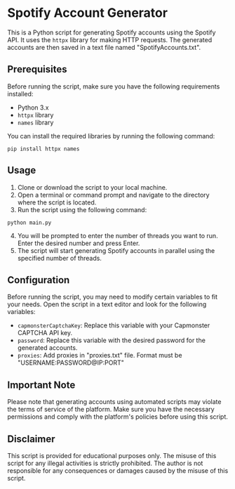 # Spotify Account Generator

This is a Python script for generating Spotify accounts using the Spotify API. It uses the `httpx` library for making HTTP requests. The generated accounts are then saved in a text file named "SpotifyAccounts.txt".

## Prerequisites

Before running the script, make sure you have the following requirements installed:

- Python 3.x
- `httpx` library
- `names` library

You can install the required libraries by running the following command:

```
pip install httpx names
```

## Usage

1. Clone or download the script to your local machine.
2. Open a terminal or command prompt and navigate to the directory where the script is located.
3. Run the script using the following command:

```
python main.py
```

4. You will be prompted to enter the number of threads you want to run. Enter the desired number and press Enter.
5. The script will start generating Spotify accounts in parallel using the specified number of threads.

## Configuration

Before running the script, you may need to modify certain variables to fit your needs. Open the script in a text editor and look for the following variables:

- `capmonsterCaptchaKey`: Replace this variable with your Capmonster CAPTCHA API key.
- `password`: Replace this variable with the desired password for the generated accounts.
- `proxies`: Add proxies in "proxies.txt" file. Format must be "USERNAME:PASSWORD@IP:PORT"

## Important Note

Please note that generating accounts using automated scripts may violate the terms of service of the platform. Make sure you have the necessary permissions and comply with the platform's policies before using this script.

## Disclaimer

This script is provided for educational purposes only. The misuse of this script for any illegal activities is strictly prohibited. The author is not responsible for any consequences or damages caused by the misuse of this script.
